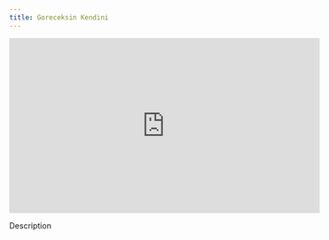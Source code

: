 ```yaml
---
title: Goreceksin Kendini
---
```


<iframe width="560" height="315" src="https://www.youtube.com/embed/8ntL4dzMpjU" title="YouTube video player" frameborder="0" allow="accelerometer; autoplay; clipboard-write; encrypted-media; gyroscope; picture-in-picture" allowfullscreen></iframe>

Description
